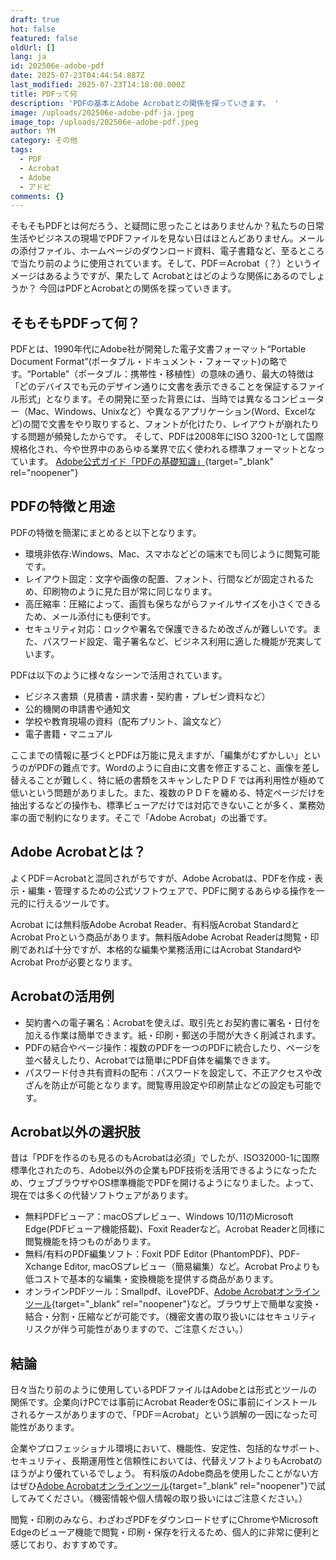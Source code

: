 ```yaml
---
draft: true
hot: false
featured: false
oldUrl: []
lang: ja
id: 202506e-adobe-pdf
date: 2025-07-23T04:44:54.887Z
last_modified: 2025-07-23T14:18:00.000Z
title: PDFって何
description: 'PDFの基本とAdobe Acrobatとの関係を探っていきます。 '
image: /uploads/202506e-adobe-pdf-ja.jpeg
image_top: /uploads/202506e-adobe-pdf.jpeg
author: YM
category: その他
tags:
  - PDF
  - Acrobat
  - Adobe
  - アドビ
comments: {}
---
```

そもそもPDFとは何だろう、と疑問に思ったことはありませんか？私たちの日常生活やビジネスの現場でPDFファイルを見ない日はほとんどありません。メールの添付ファイル、ホームページのダウンロード資料、電子書籍など、至るところで当たり前のように使用されています。そして、PDF＝Acrobat（？）というイメージはあるようですが、果たして Acrobatとはどのような関係にあるのでしょうか？ 
今回はPDFとAcrobatとの関係を探っていきます。 

<!--more-->

## そもそもPDFって何？ 
PDFとは、1990年代にAdobe社が開発した電子文書フォーマット“Portable Document Format”(ポータブル・ドキュメント・フォーマット)の略です。“Portable”（ポータブル：携帯性・移植性）の意味の通り、最大の特徴は「どのデバイスでも元のデザイン通りに文書を表示できることを保証するファイル形式」となります。その開発に至った背景には、当時では異なるコンピューター（Mac、Windows、Unixなど）や異なるアプリケーション(Word、Excelなど)の間で文書をやり取りすると、フォントが化けたり、レイアウトが崩れたりする問題が頻発したからです。 
そして、PDFは2008年にISO 3200-1として国際規格化され、今や世界中のあらゆる業界で広く使われる標準フォーマットとなっています。 
[Adobe公式ガイド「PDFの基礎知識」](https://www.adobe.com/jp/acrobat/about-adobe-pdf.html){target="_blank" rel="noopener"}

## PDFの特徴と用途 
PDFの特徴を簡潔にまとめると以下となります。
* 環境非依存:Windows、Mac、スマホなどどの端末でも同じように閲覧可能です。 
* レイアウト固定：文字や画像の配置、フォント、行間などが固定されるため、印刷物のように見た目が常に同じなります。 
* 高圧縮率：圧縮によって、画質も保ちながらファイルサイズを小さくできるため、メール添付にも便利です。 
* セキュリティ対応：ロックや署名で保護できるため改ざんが難しいです。また、パスワード設定、電子署名など、ビジネス利用に適した機能が充実しています。

PDFは以下のように様々なシーンで活用されています。 
* ビジネス書類（見積書・請求書・契約書・プレゼン資料など） 
* 公的機関の申請書や通知文 
* 学校や教育現場の資料（配布プリント、論文など） 
* 電子書籍・マニュアル

ここまでの情報に基づくとPDFは万能に見えますが、「編集がむずかしい」というのがPDFの難点です。Wordのように自由に文書を修正すること、画像を差し替えることが難しく、特に紙の書類をスキャンしたＰＤＦでは再利用性が極めて低いという問題がありました。また、複数のＰＤＦを纏める、特定ページだけを抽出するなどの操作も、標準ビューアだけでは対応できないことが多く、業務効率の面で制約になります。そこで「Adobe Acrobat」の出番です。 

## Adobe Acrobatとは？ 
よくPDF＝Acrobatと混同されがちですが、Adobe Acrobatは、PDFを作成・表示・編集・管理するための公式ソフトウェアで、PDFに関するあらゆる操作を一元的に行えるツールです。 

Acrobat には無料版Adobe Acrobat Reader、有料版Acrobat StandardとAcrobat Proという商品があります。無料版Adobe Acrobat Readerは閲覧・印刷であれば十分ですが、本格的な編集や業務活用にはAcrobat StandardやAcrobat Proが必要となります。 

## Acrobatの活用例 
* 契約書への電子署名：Acrobatを使えば、取引先とお契約書に署名・日付を加える作業は簡単できます。紙・印刷・郵送の手間が大きく削減されます。 
* PDFの結合やページ操作：複数のPDFを一つのPDFに統合したり、ページを並べ替えしたり、Acrobatでは簡単にPDF自体を編集できます。 
* パスワード付き共有資料の配布：パスワードを設定して、不正アクセスや改ざんを防止が可能となります。閲覧専用設定や印刷禁止などの設定も可能です。 

## Acrobat以外の選択肢 
昔は「PDFを作るのも見るのもAcrobatは必須」でしたが、ISO32000-1に国際標準化されたのち、Adobe以外の企業もPDF技術を活用できるようになったため、ウェブブラウザやOS標準機能でPDFを開けるようになりました。よって、現在では多くの代替ソフトウェアがあります。

* 無料PDFビューア：macOSプレビュー、Windows 10/11のMicrosoft Edge(PDFビューア機能搭載)、Foxit Readerなど。Acrobat Readerと同様に閲覧機能を持つものがあります。 
* 無料/有料のPDF編集ソフト：Foxit PDF Editor (PhantomPDF)、PDF-Xchange Editor, macOSプレビュー（簡易編集）など。Acrobat Proよりも低コストで基本的な編集・変換機能を提供する商品があります。 
* オンラインPDFツール：Smallpdf、iLovePDF、[Adobe Acrobatオンラインツール](https://www.adobe.com/jp/acrobat/online.html){target="_blank" rel="noopener"}など。ブラウザ上で簡単な変換・結合・分割・圧縮などが可能です。（機密文書の取り扱いにはセキュリティリスクが伴う可能性がありますので、ご注意ください。）

## 結論 
日々当たり前のように使用しているPDFファイルはAdobeとは形式とツールの関係です。企業向けPCでは事前にAcrobat ReaderをOSに事前にインストールされるケースがありますので、「PDF＝Acrobat」という誤解の一因になった可能性があります。 

企業やプロフェッショナル環境において、機能性、安定性、包括的なサポート、セキュリティ、長期運用性と信頼性においては、代替えソフトよりもAcrobatのほうがより優れているでしょう。 
有料版のAdobe商品を使用したことがない方はぜひ[Adobe Acrobatオンラインツール](https://www.adobe.com/jp/acrobat/online.html){target="_blank" rel="noopener"}で試してみてください。（機密情報や個人情報の取り扱いにはご注意ください。） 

閲覧・印刷のみなら、わざわざPDFをダウンロードせずにChromeやMicrosoft Edgeのビューア機能で閲覧・印刷・保存を行えるため、個人的に非常に便利と感じており、おすすめです。
